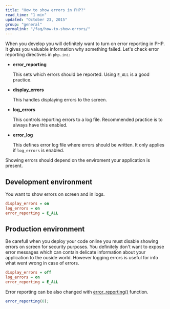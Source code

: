 ```yaml
---
title: "How to show errors in PHP?"
read_time: "1 min"
updated: "October 23, 2015"
group: "general"
permalink: "/faq/how-to-show-errors/"
---
```


When you develop you will definitely want to turn on error reporting in PHP. It gives you valuable information why something failed. Let's check error reporting directives in `php.ini`:

* **error_reporting**

    This sets which errors should be reported. Using `E_ALL` is a good practice.

* **display_errors**

    This handles displaying errors to the screen.

* **log_errors**

    This controls reporting errors to a log file. Recommended practice is to always have this enabled.

* **error_log**

    This defines error log file where errors should be written. It only applies if `log_errors` is enabled.

Showing errors should depend on the enviroment your application is present.

## Development environment

You want to show errors on screen and in logs.

```ini
display_errors = on
log_errors = on
error_reporting = E_ALL
```

## Production environment

Be carefull when you deploy your code online you must disable showing errors on screen for security purposes. You definitely don't
want to expose error messages which can contain delicate information about your application to the ouside world. However logging errors is useful for info what went wrong in case of errors.

```ini
display_errors = off
log_errors = on
error_reporting = E_ALL
```

Error reporting can be also changed with [error_reporting()](http://php.net/manual/en/function.error-reporting.php) function.

```php
error_reporting(0);
```
